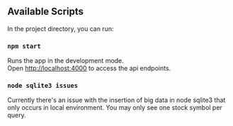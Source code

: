 ## Available Scripts

In the project directory, you can run:

### `npm start`

Runs the app in the development mode.\
Open [http://localhost:4000](http://localhost:4000) to access the api endpoints.

### `node sqlite3 issues`
Currently there's an issue with the insertion of big data in node sqlite3 that only occurs in local environment.
You may only see one stock symbol per query.